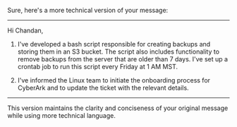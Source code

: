 Sure, here's a more technical version of your message:

---

Hi Chandan,

1. I've developed a bash script responsible for creating backups and storing them in an S3 bucket. The script also includes functionality to remove backups from the server that are older than 7 days. I've set up a crontab job to run this script every Friday at 1 AM MST.

2. I've informed the Linux team to initiate the onboarding process for CyberArk and to update the ticket with the relevant details.

--- 

This version maintains the clarity and conciseness of your original message while using more technical language.
